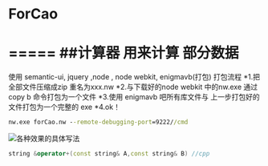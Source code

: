 # ForCao	
=====
##计算器 用来计算 部分数据		
====
使用 semantic-ui, jquery ,node , node webkit, enigmavb(打包)
打包流程
*1.把全部文件压缩成zip 重名为xxx.nw
*2.与下载好的node webkit 中的nw.exe 通过 copy b 命令打包为一个文件
*3.使用 enigmavb 吧所有库文件与 上一步打包好的文件打包为一个完整的 exe 
*4.ok！
```cmd
nw.exe forCao.nw --remote-debugging-port=9222//cmd
```
![各种效果的具体写法](https://github.com/guodongxiaren/README)
```cpp
string &operator+(const string& A,const string& B) //cpp
```
